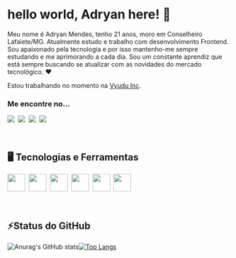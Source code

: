 # hello world, Adryan here! 👋

Meu nome é Adryan Mendes, tenho 21 anos, moro em Conselheiro Lafaiete/MG. Atualmente estudo e trabalho com desenvolvimento Frontend. Sou apaixonado pela tecnologia e por isso mantenho-me sempre estudando e me aprimorando a cada dia. Sou um constante aprendiz que está sempre buscando se atualizar com as novidades do mercado tecnológico. :heart:

Estou trabalhando no momento na <a href="https://vyudu.com/">Vyudu Inc</a>.


### Me encontre no...

<a href="https://www.linkedin.com/in/adryan-c%C3%A9sar-mendes-527248186/"><img src="https://img.shields.io/badge/LinkedIn-0077B5?style=for-the-badge&logo=linkedin&logoColor=white"><a/>&nbsp;&nbsp;<a href="https://www.instagram.com/adryancsmendes/"><img src="https://img.shields.io/badge/Instagram-E4405F?style=for-the-badge&logo=instagram&logoColor=white"><a/>&nbsp;&nbsp;<a href="mailto:adryanmendes2014@gmail.com"><img src="https://img.shields.io/badge/Gmail-D14836?style=for-the-badge&logo=gmail&logoColor=white"><a/>&nbsp;&nbsp;<a href="https://www.facebook.com/adryan.cesar.9"><img src="https://img.shields.io/badge/Facebook-1877F2?style=for-the-badge&logo=facebook&logoColor=white"><a/>&nbsp;&nbsp;



<br>

## 🖥️ Tecnologias e Ferramentas

<img src="https://cdn.jsdelivr.net/gh/devicons/devicon/icons/html5/html5-original.svg" width="40" height="40"/>&nbsp;&nbsp;<img src="https://cdn.jsdelivr.net/gh/devicons/devicon/icons/css3/css3-original.svg" width="40" height="40"/>&nbsp;&nbsp;<img src="https://cdn.jsdelivr.net/gh/devicons/devicon/icons/javascript/javascript-original.svg" width="40" height="40"/>&nbsp;&nbsp;<img src="https://cdn.jsdelivr.net/gh/devicons/devicon/icons/sass/sass-original.svg" width="40" height="40"/>&nbsp;&nbsp;<img src="https://cdn.jsdelivr.net/gh/devicons/devicon/icons/git/git-original.svg" width="40" height="40"/>&nbsp;&nbsp;<img src="https://cdn.jsdelivr.net/gh/devicons/devicon/icons/github/github-original.svg" width="40" height="40"/>

<br>

## ⚡Status do GitHub
![Anurag's GitHub stats](https://github-readme-stats.vercel.app/api?username=adryancsmendes&show_icons=true&theme=dark)[![Top Langs](https://github-readme-stats.vercel.app/api/top-langs/?username=adryancsmendes&layout=compact&theme=dark)](https://github.com/anuraghazra/github-readme-stats)
